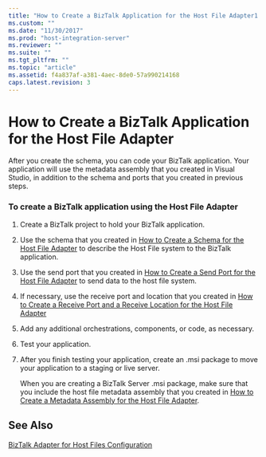 ```yaml
---
title: "How to Create a BizTalk Application for the Host File Adapter1 | Microsoft Docs"
ms.custom: ""
ms.date: "11/30/2017"
ms.prod: "host-integration-server"
ms.reviewer: ""
ms.suite: ""
ms.tgt_pltfrm: ""
ms.topic: "article"
ms.assetid: f4a837af-a381-4aec-8de0-57a990214168
caps.latest.revision: 3
---
```

# How to Create a BizTalk Application for the Host File Adapter
After you create the schema, you can code your BizTalk application. Your application will use the metadata assembly that you created in Visual Studio, in addition to the schema and ports that you created in previous steps.  
  
### To create a BizTalk application using the Host File Adapter  
  
1.  Create a BizTalk project to hold your BizTalk application.  
  
2.  Use the schema that you created in [How to Create a Schema for the Host File Adapter](../core/how-to-create-a-schema-for-the-host-file-adapter1.md) to describe the Host File system to the BizTalk application.  
  
3.  Use the send port that you created in [How to Create a Send Port for the Host File Adapter](../core/how-to-create-a-send-port-for-the-host-file-adapter2.md) to send data to the host file system.  
  
4.  If necessary, use the receive port and location that you created in [How to Create a Receive Port and a Receive Location for the Host File Adapter](../core/how-to-create-a-receive-port-and-a-receive-location-for-the-host-file-adapter1.md)  
  
5.  Add any additional orchestrations, components, or code, as necessary.  
  
6.  Test your application.  
  
7.  After you finish testing your application, create an .msi package to move your application to a staging or live server.  
  
     When you are creating a BizTalk Server .msi package, make sure that you include the host file metadata assembly that you created in [How to Create a Metadata Assembly for the Host File Adapter](../core/how-to-create-a-metadata-assembly-for-the-host-file-adapter2.md).  
  
## See Also  
 [BizTalk Adapter for Host Files Configuration](../core/biztalk-adapter-for-host-files-configuration2.md)